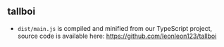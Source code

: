 ## tallboi

* `dist/main.js` is compiled and minified from our TypeScript project, source code is available here: https://github.com/leonleon123/tallboi